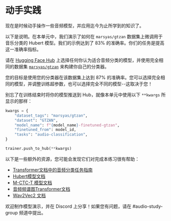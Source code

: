 # 动手实践
现在是时候动手操作一些音频模型，并应用迄今为止所学到的知识了。

以下是说明。在本单元中，我们演示了如何在 `marsyas/gtzan` 数据集上微调用于音乐分类的 Hubert 模型。我们的示例达到了 83% 的准确率。你们的任务是提高这一准确率指标。

请在 [Hugging Face Hub](https://huggingface.co/models) 上选择任何你认为适合音频分类的模型，并使用完全相同的数据集 [`marsyas/gtzan`](https://huggingface.co/datasets/marsyas/gtzan) 来构建你自己的分类器。

您的目标是使用您的分类器在该数据集上达到 87% 的准确率。您可以选择完全相同的模型，并调整训练超参数，也可以选择完全不同的模型--这取决于您！

别忘了在训练结束时将你的模型推送到 Hub，就像本单元中使用以下 `**kwargs` 所显示的那样：

```python
kwargs = {
    "dataset_tags": "marsyas/gtzan",
    "dataset": "GTZAN",
    "model_name": f"{model_name}-finetuned-gtzan",
    "finetuned_from": model_id,
    "tasks": "audio-classification",
}

trainer.push_to_hub(**kwargs)
```

以下是一些额外的资源，您可能会发现它们对完成本练习很有帮助：

+ [Transformer文档中的音频分类任务指南](https://huggingface.co/docs/transformers/tasks/audio_classification)
+ [Hubert模型文档](https://huggingface.co/docs/transformers/model_doc/hubert)
+ [M-CTC-T 模型文档](https://huggingface.co/docs/transformers/model_doc/mctct)
+ [音频频谱图Transformer文档](https://huggingface.co/docs/transformers/model_doc/audio-spectrogram-transformer)
+ [Wav2Vec2 文档](https://huggingface.co/docs/transformers/model_doc/wav2vec2)

欢迎制作模型演示，并在 Discord 上分享！如果您有问题，请在 #audio-study-group 频道中提出。
